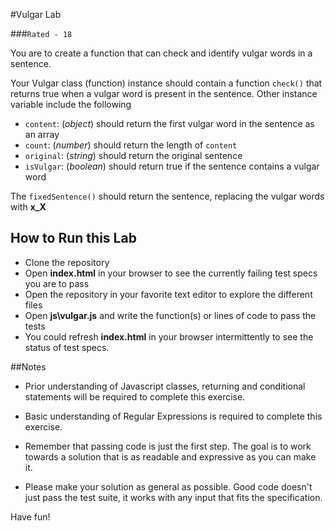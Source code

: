 #Vulgar Lab

###`Rated - 18`

You are to create a function that can check and identify vulgar words in a sentence.

Your Vulgar class (function) instance should contain a function `check()` that returns true when a vulgar word is present in the sentence.
Other instance variable include the following

+ `content`: (_object_) should return the first vulgar word in the sentence as an array
+ `count`: (_number_) should return the length of `content`
+ `original`: (_string_)  should return the original sentence
+ `isVulgar`: (_boolean_) should return true if the sentence contains a vulgar word


The `fixedSentence()` should return the sentence, replacing the vulgar words with **x_X**



## How to Run this Lab

+ Clone the repository
+ Open **index.html** in your browser to see the currently failing test specs you are to pass
+ Open the repository in your favorite text editor to explore the different files
+ Open **js\vulgar.js** and write the function(s) or lines of code to pass the tests
+ You could refresh **index.html** in your browser intermittently to see the status of test specs.


##Notes

+ Prior understanding of Javascript classes, returning and conditional statements will be required to complete this exercise.

+ Basic understanding of Regular Expressions is required to complete this exercise.

+ Remember that passing code is just the first step. The goal is to work towards a solution that is as readable and expressive as you can make
it.

+ Please make your solution as general as possible. Good code doesn't just pass the test suite, it works with any input that fits the specification.

Have fun!
